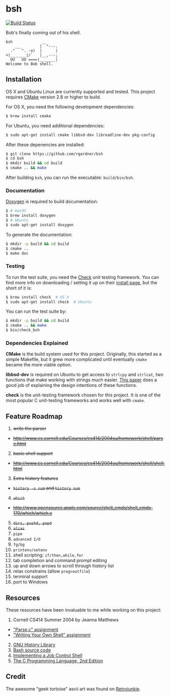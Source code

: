 # bsh
[![Build Status](https://travis-ci.org/rgardner/bsh.svg?branch=master)](https://travis-ci.org/rgardner/bsh)

Bob's finally coming out of his shell.

```
bsh             __
    ___        |  "---.
  ."   ". -o)  |      |
<|_______|/`   |__,---;
  UU   UU ====|_______|
Welcome to Bob shell.
```

## Installation
OS X and Ubuntu Linux are currently supported and tested. This project
requires [CMake](https://cmake.org/) version 2.8 or higher to build.

For OS X, you need the following development dependencies:
```sh
$ brew install cmake
```

For Ubuntu, you need additional dependencies:
```sh
$ sudo apt-get install cmake libbsd-dev libreadline-dev pkg-config
```

After these depenencies are installed:
```bash
$ git clone https://github.com/rgardner/bsh
$ cd bsh
$ mkdir build && cd build
$ cmake .. && make
```

After building `bsh`, you can run the executable: `build/bin/bsh`.

### Documentation
[Doxygen](http://www.stack.nl/~dimitri/doxygen/index.html) is required to
build documentation:

```sh
$ # macOS
$ brew install doxygen
$ # Ubuntu
$ sudo apt-get install doxygen
```

To generate the documentation:

```sh
$ mkdir -p build && cd build
$ cmake ..
$ make doc
```

### Testing
To run the test suite, you need the [Check](http://check.sourceforge.net/) unit
testing framework. You can find more info on downloading / setting it up on
their [install page](http://check.sourceforge.net/web/install.html), but the
short of it is:
```bash
$ brew install check  # OS X
$ sudo apt-get install check  # Ubuntu
```

You can run the test suite by:
```sh
$ mkdir -p build && cd build
$ cmake .. && make
$ bin/check_bsh
```

### Dependencies Explained
**CMake** is the build system used for this project. Originally, this started as
a simple Makefile, but it grew more complicated until eventually `cmake` became
the more viable option.

**libbsd-dev** is required on Ubuntu to get access to `strlcpy` and `strlcat`,
two functions that make working with strings much easier. [This
paper](https://www.sudo.ws/todd/papers/strlcpy.html) does a good job of
explaining the design intentions of these functions.

**check** is the unit-testing framework chosen for this project. It is one of
the most popular C unit-testing frameworks and works well with `cmake`.


## Feature Roadmap
1. ~~write the parser~~
  - ~~http://www.cs.cornell.edu/Courses/cs414/2004su/homework/shell/parse.html~~
2. ~~basic shell support~~
  - ~~http://www.cs.cornell.edu/Courses/cs414/2004su/homework/shell/shell.html~~
3. ~~Extra history features~~
  - ~~`history -s num` and `history num`~~
4. ~~`which`~~
  - ~~http://www.opensource.apple.com/source/shell_cmds/shell_cmds-170/which/which.c~~
5. ~~`dirs, pushd, popd`~~
6. ~~`alias`~~
7. `pipe`
8. `advanced I/O`
9. `fg/bg`
10. `printenv/setenv`
11. shell scripting: `if/then,while,for`
12. tab completion and command prompt editing
13. up and down arrows to scroll through history list
14. relax constrains (allow `prog>outfile`)
15. terminal support
16. port to Windows

## Resources
These resources have been invaluable to me while working on this project:

1. Cornell CS414 Summer 2004 by Jeanna Matthews
  - ["Parse.c" assignment](http://www.cs.cornell.edu/Courses/cs414/2004su/homework/shell/parse.html)
  - ["Writing Your Own Shell" assignment](http://www.cs.cornell.edu/Courses/cs414/2004su/homework/shell/shell.html)
2. [GNU History Library](http://cnswww.cns.cwru.edu/php/chet/readline/history.html)
3. [Bash source code](https://ftp.gnu.org/gnu/bash/)
4. [Implementing a Job Control Shell](http://www.gnu.org/software/libc/manual/html_node/Implementing-a-Shell.html#Implementing-a-Shell)
5. [The C Programming Language, 2nd
   Edition](http://smile.amazon.com/dp/0131103628/ref=cm_sw_r_tw_dp_.lqevb1B3CJ24)

## Credit
The awesome "geek tortoise" ascii art was found on
[Retrojunkie](http://www.retrojunkie.com/asciiart/animals/turtles.htm).
